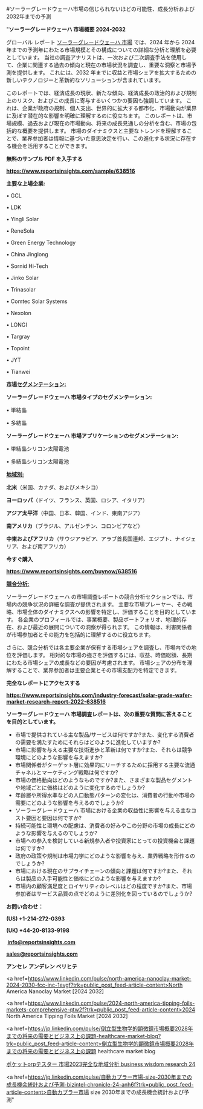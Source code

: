 #ソーラーグレードウェーハ市場の信じられないほどの可能性、成長分析および2032年までの予測

"<strong>ソーラーグレードウェーハ 市場概要 2024-2032</strong>

グローバル レポート <a href=https://www.reportsinsights.com/sample/638516>ソーラーグレードウェーハ 市場</a> では、2024 年から 2024 年までの予測年にわたる市場規模とその構成についての詳細な分析と理解を必要としています。 当社の調査アナリストは、一次および二次調査手法を使用して、企業に関連する過去の傾向と現在の市場状況を調査し、重要な洞察と市場予測を提供します。 これには、2032 年までに収益と市場シェアを拡大​​するための新しいテクノロジーと革新的なソリューションが含まれています。

このレポートでは、経済成長の現状、新たな傾向、経済成長の政治的および規制上のリスク、およびこの成長に寄与するいくつかの要因も強調しています。 これは、企業が政府の規制、個人支出、世界的に拡大する都市化、市場動向が業界に及ぼす潜在的な影響を明確に理解するのに役立ちます。 このレポートは、市場規模、過去および現在の市場動向、将来の成長見通しの分析を含む、市場の包括的な概要を提供します。 市場のダイナミクスと主要なトレンドを理解することで、業界参加者は情報に基づいた意思決定を行い、この進化する状況に存在する機会を活用することができます。

<strong><b>無料のサンプル PDF を入手する</b></strong>

<a href=https://www.reportsinsights.com/sample/638516><strong><u>https://www.reportsinsights.com/sample/638516</u></strong></a>

<strong>主要な上場企業:</strong>

• GCL

• LDK

• Yingli Solar

• ReneSola

• Green Energy Technology

• China Jinglong

• Sornid Hi-Tech

• Jinko Solar

• Trinasolar

• Comtec Solar Systems

• Nexolon

• LONGI

• Targray

• Topoint

• JYT

• Tianwei

<strong><u>市場セグメンテーション</u></strong><strong><u>:</u></strong>

<strong>ソーラーグレードウェーハ 市場タイプのセグメンテーション:</strong>

• 単結晶

• 多結晶

<strong>ソーラーグレードウェーハ 市場アプリケーションのセグメンテーション:</strong>

• 単結晶シリコン太陽電池

• 多結晶シリコン太陽電池

<strong><u>地域別</u></strong><strong><u>:</u></strong>

<strong>北米</strong>（米国、カナダ、およびメキシコ）

<strong>ヨーロッパ</strong>（ドイツ、フランス、英国、ロシア、イタリア）

<strong>アジア太平洋</strong>（中国、日本、韓国、インド、東南アジア）

<strong>南アメリカ</strong>（ブラジル、アルゼンチン、コロンビアなど）

<strong>中東およびアフリカ</strong>（サウジアラビア、アラブ首長国連邦、エジプト、ナイジェリア、および南アフリカ）

<strong>今すぐ購入</strong>

<a href=https://www.reportsinsights.com/buynow/638516><strong><u>https://www.reportsinsights.com/buynow/638516</u></strong></a>

<strong><u>競合分析:</u></strong>

ソーラーグレードウェーハ の市場調査レポートの競合分析セクションでは、市場内の競争状況の詳細な調査が提供されます。 主要な市場プレーヤー、その戦略、市場全体のダイナミクスへの影響を特定し、評価することを目的としています。 各企業のプロフィールでは、事業概要、製品ポートフォリオ、地理的存在、および最近の展開についての洞察が得られます。 この情報は、利害関係者が市場参加者とその能力を包括的に理解するのに役立ちます。

さらに、競合分析では各主要企業が保有する市場シェアを調査し、市場内での地位を評価します。 相対的な市場の強さを評価するには、収益、時価総額、長期にわたる市場シェアの成長などの要因が考慮されます。 市場シェアの分布を理解することで、業界参加者は主要企業とその市場支配力を特定できます。

<strong>完全なレポートにアクセスする</strong>

<a href=https://www.reportsinsights.com/industry-forecast/solar-grade-wafer-market-research-report-2022-638516><strong><u><b>https://www.reportsinsights.com/industry-forecast/solar-grade-wafer-market-research-report-2022-638516</b></u></strong></a>

<strong><b>ソーラーグレードウェーハ 市場調査レポートは、次の重要な質問に答えることを目的としています。</b></strong>
<ul>
  <li>市場で提供されている主な製品/サービスは何ですか?また、変化する消費者の需要を満たすためにそれらはどのように進化していますか?</li>
  <li>市場に影響を与える主要な技術進歩と革新は何ですか?また、それらは競争環境にどのような影響を与えますか?</li>
  <li>市場関係者がターゲット層に効果的にリーチするために採用する主要な流通チャネルとマーケティング戦略は何ですか?</li>
  <li>市場の価格動向はどのようなものですか?また、さまざまな製品セグメントや地域ごとに価格はどのように変化するのでしょうか?</li>
  <li>年齢層や所得水準などの人口動態パターンの変化は、消費者の行動や市場の需要にどのような影響を与えるのでしょうか?</li>
  <li>ソーラーグレードウェーハ 市場における企業の収益性に影響を与える主なコスト要因と要因は何ですか?</li>
  <li>持続可能性と環境への配慮は、消費者の好みやこの分野の市場の成長にどのような影響を与えるのでしょうか?</li>
  <li>市場への参入を検討している新規参入者や投資家にとっての投資機会と課題は何ですか?</li>
  <li>政府の政策や規制は市場力学にどのような影響を与え、業界戦略を形作るのでしょうか?</li>
  <li>市場における現在のサプライチェーンの傾向と課題は何ですか?また、それらは製品の入手可能性と価格にどのような影響を与えますか?</li>
  <li>市場内の顧客満足度とロイヤリティのレベルはどの程度ですか?また、市場参加者はサービス品質の点でどのように差別化を図っているのでしょうか?</li>
</ul>
<strong>お問い合わせ：</strong>

<strong>(US) +1-214-272-0393</strong>

<strong>(UK) +44-20-8133-9198</strong>

<strong> </strong><a href=info@reportsinsights.com><strong><u>info@reportsinsights.com</u></strong></a>

<a href=sales@reportsinsights.com><strong><u>sales@reportsinsights.com</u></strong></a>

<strong>アンセレ アンデレン ベリヒテ</strong>

<a href=https://www.linkedin.com/pulse/north-america-nanoclay-market-2024-2030-fcc-inc-1evgf?trk=public_post_feed-article-content>North America Nanoclay Market [2024 2032]</a>

<a href=https://www.linkedin.com/pulse/2024-north-america-tipping-foils-markets-comprehensive-qtw2f?trk=public_post_feed-article-content>2024 North America Tipping Foils Market [2024 2032]</a>

<a href=https://jp.linkedin.com/pulse/倒立型生物学的顕微鏡市場概要2028年までの将来の需要とビジネス上の課題-healthcare-market-blog?trk=public_post_feed-article-content>倒立型生物学的顕微鏡市場概要2028年までの将来の需要とビジネス上の課題 healthcare market blog</a>

<a href=https://www.linkedin.com/pulse/ポケットorpテスター-市場2023完全な地域分析-business-wisdom-research-24/>ポケットorpテスター 市場2023完全な地域分析 business wisdom research 24</a>

<a href=https://jp.linkedin.com/pulse/自動カプラー市場-size-2030年までの成長機会統計および予測-bizintel-chronicle-24-anh6f?trk=public_post_feed-article-content>自動カプラー市場 size 2030年までの成長機会統計および予測</a>"
